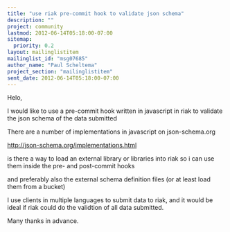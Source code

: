 ```yaml
---
title: "use riak pre-commit hook to validate json schema"
description: ""
project: community
lastmod: 2012-06-14T05:18:00-07:00
sitemap:
  priority: 0.2
layout: mailinglistitem
mailinglist_id: "msg07685"
author_name: "Paul Scheltema"
project_section: "mailinglistitem"
sent_date: 2012-06-14T05:18:00-07:00
---
```



Helo,

I would like to use a pre-commit hook written in javascript in riak to
validate the json schema of the data submitted

There are a number of implementations in javascript on json-schema.org

http://json-schema.org/implementations.html

is there a way to load an external library or libraries into riak so i can
use them inside the pre- and post-commit hooks

and preferably also the external schema definition files (or at least load
them from a bucket)

I use clients in multiple languages to submit data to riak, and it would be
ideal if riak could do the validtion of all data submitted.

Many thanks in advance.
